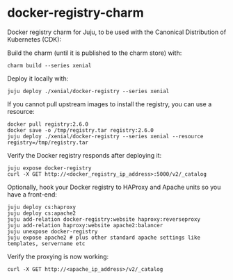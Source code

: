 # docker-registry-charm
Docker registry charm for Juju, to be used with the Canonical Distribution of Kubernetes (CDK):

Build the charm (until it is published to the charm store) with:

```
charm build --series xenial
```

Deploy it locally with:

```
juju deploy ./xenial/docker-registry --series xenial
```

If you cannot pull upstream images to install the registry, you can use a resource:

```
docker pull registry:2.6.0
docker save -o /tmp/registry.tar registry:2.6.0
juju deploy ./xenial/docker-registry --series xenial --resource registry=/tmp/registry.tar
```

Verify the Docker registry responds after deploying it:

```
juju expose docker-registry
curl -X GET http://<docker_registry_ip_address>:5000/v2/_catalog
```

Optionally, hook your Docker registry to HAProxy and Apache units so you have a front-end:

```
juju deploy cs:haproxy
juju deploy cs:apache2
juju add-relation docker-registry:website haproxy:reverseproxy
juju add-relation haproxy:website apache2:balancer
juju unexpose docker-registry
juju expose apache2 # plus other standard apache settings like templates, servername etc
```

Verify the proxying is now working:

```
curl -X GET http://<apache_ip_address>/v2/_catalog
```
